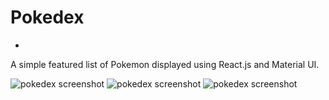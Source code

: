 # Pokedex
-
A simple featured list of Pokemon displayed using React.js and Material UI.

![pokedex screenshot](https://user-images.githubusercontent.com/41651784/172737618-d503ced5-94a0-4b58-aa18-21c9746a1e4f.PNG)
![pokedex screenshot](https://user-images.githubusercontent.com/41651784/172737805-fdac05be-01ad-4886-b2c7-769402eceecd.PNG)
![pokedex screenshot](https://user-images.githubusercontent.com/41651784/172737622-815cc403-7308-47c2-b82c-2b4202be4916.PNG)

